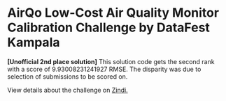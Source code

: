 # AirQo Low-Cost Air Quality Monitor Calibration Challenge by DataFest Kampala
**[Unofficial 2nd place solution]**
This solution code gets the second rank with a score of 9.93008231241927 RMSE. The disparity was due to selection of submissions to be scored on.  

View details about the challenge on [Zindi.](https://zindi.africa/hackathons/airqo-air-sensor-calibration-challenge)
